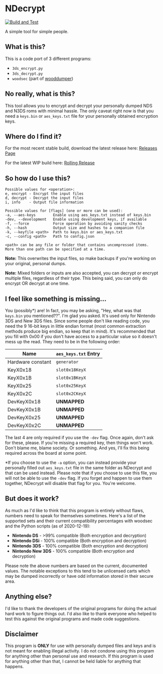 # NDecrypt

[![Build and Test](https://github.com/SabreTools/NDecrypt/actions/workflows/build_and_test.yml/badge.svg)](https://github.com/SabreTools/NDecrypt/actions/workflows/build_and_test.yml)

A simple tool for simple people.

## What is this?

This is a code port of 3 different programs:

- `3ds_encrypt.py`
- `3ds_decrypt.py`
- `woodsec` (part of [wooddumper](https://github.com/TuxSH/wooddumper))

## No really, what is this?

This tool allows you to encrypt and decrypt your personally dumped NDS and N3DS roms with minimal hassle. The only caveat right now is that you need a `keys.bin` or `aes_keys.txt` file for your personally obtained encryption keys.

## Where do I find it?

For the most recent stable build, download the latest release here: [Releases Page](https://github.com/SabreTools/NDecrypt/releases)

For the latest WIP build here: [Rolling Release](https://github.com/SabreTools/NDecrypt/releases/tag/rolling)

## So how do I use this?

    Possible values for <operation>:
    e, encrypt - Encrypt the input files
    d, decrypt - Decrypt the input files
    i, info    - Output file information

    Possible values for [flags] (one or more can be used):
    -a, --aes-keys        Enable using aes_keys.txt instead of keys.bin
    -dev, --development   Enable using development keys, if available
    -f, --force           Force operation by avoiding sanity checks
    -h, --hash            Output size and hashes to a companion file
    -k, --keyfile <path>  Path to keys.bin or aes_keys.txt
    -c, --config <path>   Path to config.json

    <path> can be any file or folder that contains uncompressed items.
    More than one path can be specified at a time.

**Note:** This overwrites the input files, so make backups if you're working on your original, personal dumps.

**Note:** Mixed folders or inputs are also accepted, you can decrypt or encrypt multiple files, regardless of their type. This being said, you can only do encrypt OR decrypt at one time.

## I feel like something is missing...

You (possibly*) are! In fact, you may be asking, "Hey, what was that `keys.bin` you mentioned??". I'm glad you asked. It's used only for Nintendo 3DS and New 3DS files. Since some people don't like reading code, you need the 9 16-bit keys in little endian format (most common extraction methods produce big endian, so keep that in mind). It's recommended that you fill with 0x00 if you don't have access to a particular value so it doesn't mess up the read. They need to be in the following order:

| Name | `aes_keys.txt` Entry |
| --- | --- |
| Hardware constant | `generator` |
| KeyX0x18 | `slot0x18KeyX` |
| KeyX0x1B | `slot0x1BKeyX` |
| KeyX0x25 | `slot0x25KeyX` |
| KeyX0x2C | `slot0x2CKeyX` |
| DevKeyX0x18 | **UNMAPPED** |
| DevKeyX0x1B | **UNMAPPED** |
| DevKeyX0x25 | **UNMAPPED** |
| DevKeyX0x2C | **UNMAPPED** |

The last 4 are only required if you use the `-dev` flag. Once again, don't ask for these, please. If you're missing a required key, then things won't work. Don't blame me, blame society. Or something. And yes, I'll fix this being required across the board at some point.

*If you choose to use the `-a` option, you can instead provide your personally filled out `aes_keys.txt` file in the same folder as NDecrypt and that can be used instead. Please note that if you choose to use this file, you will not be able to use the `-dev` flag. If you forget and happen to use them together, NDecrypt will disable that flag for you. You're welcome.

## But does it work?

As much as I'd like to think that this program is entirely without flaws, numbers need to speak for themselves sometimes. Here's a list of the supported sets and their current compatibility percentages with woodsec and the Python scripts (as of 2020-12-19):

- **Nintendo DS** -  >99% compatible (Both encryption and decryption)
- **Nintendo DSi** - 100% compatible (Both encryption and decryption)
- **Nintendo 3DS** - 100% compatible (Both encryption and decryption)
- **Nintendo New 3DS** - 100% compatible (Both encryption and decryption)

Please note the above numbers are based on the current, documented values. The notable exceptions to this tend to be unlicensed carts which may be dumped incorrectly or have odd information stored in their secure area.

## Anything else?

I'd like to thank the developers of the original programs for doing the actual hard work to figure things out. I'd also like to thank everyone who helped to test this against the original programs and made code suggestions.

## Disclaimer

This program is **ONLY** for use with personally dumped files and keys and is not meant for enabling illegal activity. I do not condone using this program for anything other than personal use and research. If this program is used for anything other than that, I cannot be held liable for anything that happens.
